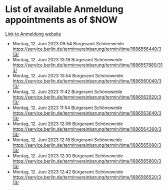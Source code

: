 # List of available Anmeldung appointments as of $NOW
[Link to Anmeldung website](https://service.berlin.de/terminvereinbarung/termin/tag.php?termin=1&anliegen[]=120686&dienstleisterlist=122210,122217,327316,122219,327312,122227,327314,122231,327346,122243,327348,122254,122252,329742,122260,329745,122262,329748,122271,327278,122273,327274,122277,327276,330436,122280,327294,122282,327290,122284,327292,122291,327270,122285,327266,122286,327264,122296,327268,150230,329760,122297,327286,122294,327284,122312,329763,122314,329775,122304,327330,122311,327334,122309,327332,317869,122281,327352,122279,329772,122283,122276,327324,122274,327326,122267,329766,122246,327318,122251,327320,122257,327322,122208,327298,122226,327300&herkunft=http%3A%2F%2Fservice.berlin.de%2Fdienstleistung%2F120686%2F)
- Montag, 12. Juni 2023 09:54 Bürgeramt Schöneweide https://service.berlin.de/terminvereinbarung/termin/time/1686556440/313/
- Montag, 12. Juni 2023 10:18 Bürgeramt Schöneweide https://service.berlin.de/terminvereinbarung/termin/time/1686557880/313/
- Montag, 12. Juni 2023 10:54 Bürgeramt Schöneweide https://service.berlin.de/terminvereinbarung/termin/time/1686560040/313/
- Montag, 12. Juni 2023 11:42 Bürgeramt Schöneweide https://service.berlin.de/terminvereinbarung/termin/time/1686562920/313/
- Montag, 12. Juni 2023 11:54 Bürgeramt Schöneweide https://service.berlin.de/terminvereinbarung/termin/time/1686563640/313/
- Montag, 12. Juni 2023 12:06 Bürgeramt Schöneweide https://service.berlin.de/terminvereinbarung/termin/time/1686564360/313/
- Montag, 12. Juni 2023 12:18 Bürgeramt Schöneweide https://service.berlin.de/terminvereinbarung/termin/time/1686565080/313/
- Montag, 12. Juni 2023 12:30 Bürgeramt Schöneweide https://service.berlin.de/terminvereinbarung/termin/time/1686565800/313/
- Montag, 12. Juni 2023 12:42 Bürgeramt Schöneweide https://service.berlin.de/terminvereinbarung/termin/time/1686566520/313/
